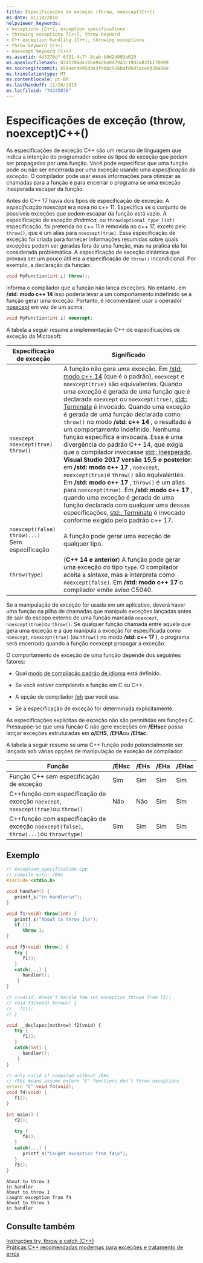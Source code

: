 ```yaml
---
title: Especificações de exceção (throw, noexcept)C++()
ms.date: 01/18/2018
helpviewer_keywords:
- exceptions [C++], exception specifications
- throwing exceptions [C++], throw keyword
- C++ exception handling [C++], throwing exceptions
- throw keyword [C++]
- noexcept keyword [C++]
ms.assetid: 4d3276df-6f31-4c7f-8cab-b9d2d003a629
ms.openlocfilehash: 8245704de16ba94dbe0479a3c19d2a83fb170989
ms.sourcegitcommit: 654aecaeb5d3e3fe6bc926bafd6d5ace0d20a80e
ms.translationtype: MT
ms.contentlocale: pt-BR
ms.lasthandoff: 11/20/2019
ms.locfileid: "74245876"
---
```

# <a name="exception-specifications-throw-noexcept-c"></a>Especificações de exceção (throw, noexcept)C++()

As especificações de exceção C++ são um recurso de linguagem que indica a intenção do programador sobre os tipos de exceção que podem ser propagados por uma função. Você pode especificar que uma função pode ou não ser encerrada por uma exceção usando uma *especificação de exceção*. O compilador pode usar essas informações para otimizar as chamadas para a função e para encerrar o programa se uma exceção inesperada escapar da função.

Antes do C++ 17 havia dois tipos de especificação de exceção. A *especificação noexcept* era nova no c++ 11. Especifica se o conjunto de possíveis exceções que podem escapar da função está vazio. A especificação de *exceção dinâmica*, ou `throw(optional_type_list)` especificação, foi preterida no c++ 11 e removida no c++ 17, exceto pelo `throw()`, que é um alias para `noexcept(true)`. Essa especificação de exceção foi criada para fornecer informações resumidas sobre quais exceções podem ser geradas fora de uma função, mas na prática ela foi considerada problemática. A especificação de exceção dinâmica que provava ser um pouco útil era a especificação de `throw()` incondicional. Por exemplo, a declaração da função:

```cpp
void MyFunction(int i) throw();
```
informa o compilador que a função não lança exceções. No entanto, em **/std: modo c++ 14** isso poderia levar a um comportamento indefinido se a função gerar uma exceção. Portanto, é recomendável usar o operador [noexcept](../cpp/noexcept-cpp.md) em vez de um acima:

```cpp
void MyFunction(int i) noexcept;
```
A tabela a seguir resume a implementação C++ de especificações de exceção da Microsoft:

|Especificação de exceção|Significado|
|-----------------------------|-------------|
|`noexcept`<br/>`noexcept(true)`<br/>`throw()`|A função não gera uma exceção. Em [/std: modo c++ 14](../build/reference/std-specify-language-standard-version.md) (que é o padrão), `noexcept` e `noexcept(true)` são equivalentes. Quando uma exceção é gerada de uma função que é declarada `noexcept` ou `noexcept(true)`, [std:: Terminate](../standard-library/exception-functions.md#terminate) é invocado. Quando uma exceção é gerada de uma função declarada como `throw()` no modo **/std: c++ 14** , o resultado é um comportamento indefinido. Nenhuma função específica é invocada. Essa é uma divergência do padrão C++ 14, que exigia que o compilador invocasse [std:: inesperado](../standard-library/exception-functions.md#unexpected).  <br/> **Visual Studio 2017 versão 15,5 e posterior**: em **/std: modo c++ 17** , `noexcept`, `noexcept(true)`e `throw()` são equivalentes. Em **/std: modo c++ 17** , `throw()` é um alias para `noexcept(true)`. Em **/std: modo c++ 17** , quando uma exceção é gerada de uma função declarada com qualquer uma dessas especificações, [std:: Terminate](../standard-library/exception-functions.md#terminate) é invocado conforme exigido pelo padrão c++ 17.|
|`noexcept(false)`<br/>`throw(...)`<br/>Sem especificação|A função pode gerar uma exceção de qualquer tipo.|
|`throw(type)`| (**C++ 14 e anterior**) A função pode gerar uma exceção do tipo `type`. O compilador aceita a sintaxe, mas a interpreta como `noexcept(false)`. Em **/std: modo c++ 17** o compilador emite aviso C5040.|

Se a manipulação de exceção for usada em um aplicativo, deverá haver uma função na pilha de chamadas que manipula exceções lançadas antes de sair do escopo externo de uma função marcada `noexcept`, `noexcept(true)`ou `throw()`. Se qualquer função chamada entre aquela que gera uma exceção e a que manipula a exceção for especificada como `noexcept`, `noexcept(true)` (ou `throw()` no modo **/std: c++ 17** ), o programa será encerrado quando a função noexcept propagar a exceção.

O comportamento de exceção de uma função depende dos seguintes fatores:

- Qual [modo de compilação padrão de idioma](../build/reference/std-specify-language-standard-version.md) está definido.
- Se você estiver compilando a função em C ou C++.

- A opção de compilador [/eh](../build/reference/eh-exception-handling-model.md) que você usa.

- Se a especificação de exceção for determinada explicitamente.

As especificações explícitas de exceção não são permitidas em funções C. Pressupõe-se que uma função C não gere exceções em **/EHsc**e possa lançar exceções estruturadas em **o/EHS**, **/EHA**ou **/EHac**.

A tabela a seguir resume se uma C++ função pode potencialmente ser lançada sob várias opções de manipulação de exceção de compilador:

|Função|/EHsc|/EHs|/EHa|/EHac|
|--------------|------------|-----------|-----------|------------|
|Função C++ sem especificação de exceção|Sim|Sim|Sim|Sim|
|C++função com especificação de exceção `noexcept`, `noexcept(true)`ou `throw()`|Não|Não|Sim|Sim|
|C++função com especificação de exceção `noexcept(false)`, `throw(...)`ou `throw(type)`|Sim|Sim|Sim|Sim|

## <a name="example"></a>Exemplo

```cpp
// exception_specification.cpp
// compile with: /EHs
#include <stdio.h>

void handler() {
   printf_s("in handler\n");
}

void f1(void) throw(int) {
   printf_s("About to throw 1\n");
   if (1)
      throw 1;
}

void f5(void) throw() {
   try {
      f1();
   }
   catch(...) {
      handler();
    }
}

// invalid, doesn't handle the int exception thrown from f1()
// void f3(void) throw() {
//   f1();
// }

void __declspec(nothrow) f2(void) {
   try {
      f1();
   }
   catch(int) {
      handler();
    }
}

// only valid if compiled without /EHc
// /EHc means assume extern "C" functions don't throw exceptions
extern "C" void f4(void);
void f4(void) {
   f1();
}

int main() {
   f2();

   try {
      f4();
   }
   catch(...) {
      printf_s("Caught exception from f4\n");
   }
   f5();
}
```

```Output
About to throw 1
in handler
About to throw 1
Caught exception from f4
About to throw 1
in handler
```

## <a name="see-also"></a>Consulte também

[Instruções try, throw e catch (C++)](../cpp/try-throw-and-catch-statements-cpp.md)<br/>
[Práticas C++ recomendadas modernas para exceções e tratamento de erros](errors-and-exception-handling-modern-cpp.md)